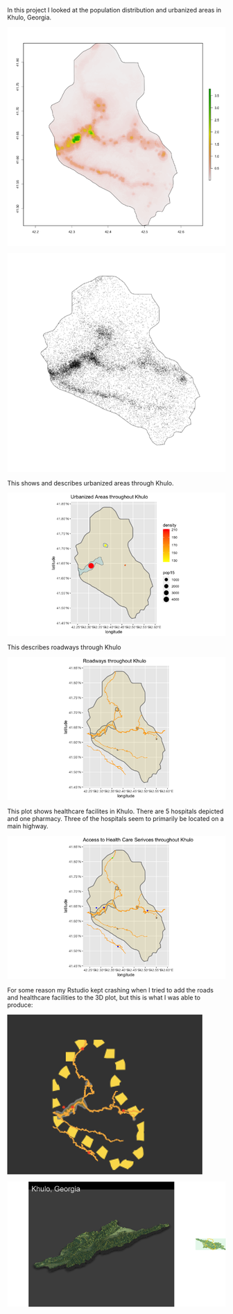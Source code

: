 In this project I looked at the population distribution and urbanized areas in Khulo, Georgia.


![](Khulo_base_pop.png)

![](Khulo_ppp.png)


This shows and describes urbanized areas through Khulo.

![](khuloRplot.png)

This describes roadways through Khulo

![](roadwayskhulo.png)

This plot shows healthcare facilites in Khulo. There are 5 hospitals depicted and one pharmacy. Three of the hospitals seem to primarily be located on a main highway.

![](healthcarekhulo.png)




For some reason my Rstudio kept crashing when I tried to add the roads and healthcare facilities to the 3D plot, but this is what I was able to produce:


![](othercombined.png)


![](second3dkhuloplot.png)
